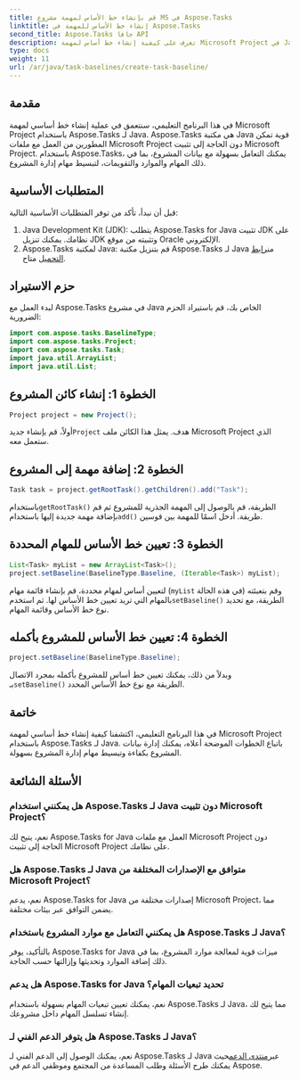 ```yaml
---
title: قم بإنشاء خط الأساس لمهمة مشروع MS في Aspose.Tasks
linktitle: إنشاء خط الأساس للمهمة في Aspose.Tasks
second_title: Aspose.Tasks جافا API
description: تعرف على كيفية إنشاء خط أساس لمهمة Microsoft Project في Java باستخدام Aspose.Tasks، وهي مكتبة قوية لإدارة بيانات المشروع دون عناء.
type: docs
weight: 11
url: /ar/java/task-baselines/create-task-baseline/
---
```

## مقدمة
في هذا البرنامج التعليمي، سنتعمق في عملية إنشاء خط أساسي لمهمة Microsoft Project باستخدام Aspose.Tasks لـ Java. Aspose.Tasks هي مكتبة Java قوية تمكن المطورين من العمل مع ملفات Microsoft Project دون الحاجة إلى تثبيت Microsoft Project. باستخدام Aspose.Tasks، يمكنك التعامل بسهولة مع بيانات المشروع، بما في ذلك المهام والموارد والتقويمات، لتبسيط مهام إدارة المشروع.
## المتطلبات الأساسية
قبل أن نبدأ، تأكد من توفر المتطلبات الأساسية التالية:
1. Java Development Kit (JDK): يتطلب Aspose.Tasks for Java تثبيت JDK على نظامك. يمكنك تنزيل JDK وتثبيته من موقع Oracle الإلكتروني.
2.  Aspose.Tasks لمكتبة Java: قم بتنزيل مكتبة Aspose.Tasks لـ Java من[رابط التحميل](https://releases.aspose.com/tasks/java/) متاح.

## حزم الاستيراد
لبدء العمل مع Aspose.Tasks في مشروع Java الخاص بك، قم باستيراد الحزم الضرورية:
```java
import com.aspose.tasks.BaselineType;
import com.aspose.tasks.Project;
import com.aspose.tasks.Task;
import java.util.ArrayList;
import java.util.List;
```

## الخطوة 1: إنشاء كائن المشروع
```java
Project project = new Project();
```
 أولاً، قم بإنشاء جديد`Project` هدف. يمثل هذا الكائن ملف Microsoft Project الذي ستعمل معه.
## الخطوة 2: إضافة مهمة إلى المشروع
```java
Task task = project.getRootTask().getChildren().add("Task");
```
 باستخدام`getRootTask()` الطريقة، قم بالوصول إلى المهمة الجذرية للمشروع ثم قم بإضافة مهمة جديدة إليها باستخدام`add()` طريقة. أدخل اسمًا للمهمة بين قوسين.
## الخطوة 3: تعيين خط الأساس للمهام المحددة
```java
List<Task> myList = new ArrayList<Task>();
project.setBaseline(BaselineType.Baseline, (Iterable<Task>) myList);
```
لتعيين أساس لمهام محددة، قم بإنشاء قائمة مهام (`myList` في هذه الحالة) وقم بتعبئته بالمهام التي تريد تعيين خط الأساس لها. ثم استخدم`setBaseline()` الطريقة، مع تحديد نوع خط الأساس وقائمة المهام.
## الخطوة 4: تعيين خط الأساس للمشروع بأكمله
```java
project.setBaseline(BaselineType.Baseline);
```
 وبدلاً من ذلك، يمكنك تعيين خط أساس للمشروع بأكمله بمجرد الاتصال بـ`setBaseline()` الطريقة مع نوع خط الأساس المحدد.

## خاتمة
في هذا البرنامج التعليمي، اكتشفنا كيفية إنشاء خط أساسي لمهمة Microsoft Project باستخدام Aspose.Tasks لـ Java. باتباع الخطوات الموضحة أعلاه، يمكنك إدارة بيانات المشروع بكفاءة وتبسيط مهام إدارة المشروع بسهولة.
## الأسئلة الشائعة
### هل يمكنني استخدام Aspose.Tasks لـ Java دون تثبيت Microsoft Project؟
نعم، يتيح لك Aspose.Tasks for Java العمل مع ملفات Microsoft Project دون الحاجة إلى تثبيت Microsoft Project على نظامك.
### هل Aspose.Tasks لـ Java متوافق مع الإصدارات المختلفة من Microsoft Project؟
نعم، يدعم Aspose.Tasks for Java إصدارات مختلفة من Microsoft Project، مما يضمن التوافق عبر بيئات مختلفة.
### هل يمكنني التعامل مع موارد المشروع باستخدام Aspose.Tasks لـ Java؟
بالتأكيد، يوفر Aspose.Tasks for Java ميزات قوية لمعالجة موارد المشروع، بما في ذلك إضافة الموارد وتحديثها وإزالتها حسب الحاجة.
### هل يدعم Aspose.Tasks for Java تحديد تبعيات المهام؟
نعم، يمكنك تعيين تبعيات المهام بسهولة باستخدام Aspose.Tasks لـ Java، مما يتيح لك إنشاء تسلسل المهام داخل مشروعك.
### هل يتوفر الدعم الفني لـ Aspose.Tasks لـ Java؟
 نعم، يمكنك الوصول إلى الدعم الفني لـ Aspose.Tasks لـ Java عبر[منتدى الدعم](https://forum.aspose.com/c/tasks/15)حيث يمكنك طرح الأسئلة وطلب المساعدة من المجتمع وموظفي الدعم في Aspose.
